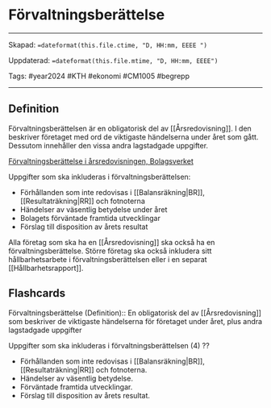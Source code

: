 # Förvaltningsberättelse

---
Skapad: `=dateformat(this.file.ctime, "D, HH:mm, EEEE ")`

Uppdaterad: `=dateformat(this.file.mtime, "D, HH:mm, EEEE")`

Tags: #year2024 #KTH #ekonomi #CM1005 #begrepp

---

## Definition

Förvaltningsberättelsen är en obligatorisk del av [[Årsredovisning]]. I den beskriver företaget med ord de viktigaste händelserna under året som gått. Dessutom innehåller den vissa andra lagstadgade uppgifter.

[Förvaltningsberättelse i årsredovisningen, Bolagsverket](https://bolagsverket.se/foretag/aktiebolag/arsredovisningforaktiebolag/delarochbilagoriarsredovisningen/forvaltningsberattelseiarsredovisningen.765.html)

Uppgifter som ska inkluderas i förvaltningsberättelsen:

- Förhållanden som inte redovisas i [[Balansräkning|BR]], [[Resultaträkning|RR]] och fotnoterna
- Händelser av väsentlig betydelse under året
- Bolagets förväntade framtida utvecklingar
- Förslag till disposition av årets resultat

Alla företag som ska ha en [[Årsredovisning]] ska också ha en förvaltningsberättelse. Större företag ska också inkludera sitt hållbarhetsarbete i förvaltningsberättelsen eller i en separat [[Hållbarhetsrapport]].

## Flashcards

Förvaltningsberättelse (Definition):: En obligatorisk del av [[Årsredovisning]] som beskriver de viktigaste händelserna för företaget under året, plus andra lagstadgade uppgifter
<!--SR:!2024-02-22,14,250!2024-02-17,10,270-->

Uppgifter som ska inkluderas i förvaltningsberättelsen (4)
??
- Förhållanden som inte redovisas i [[Balansräkning|BR]], [[Resultaträkning|RR]] och fotnoterna.
- Händelser av väsentlig betydelse.
- Förväntade framtida utvecklingar.
- Förslag till disposition av årets resultat.
<!--SR:!2024-02-17,7,230!2024-02-19,6,250-->
